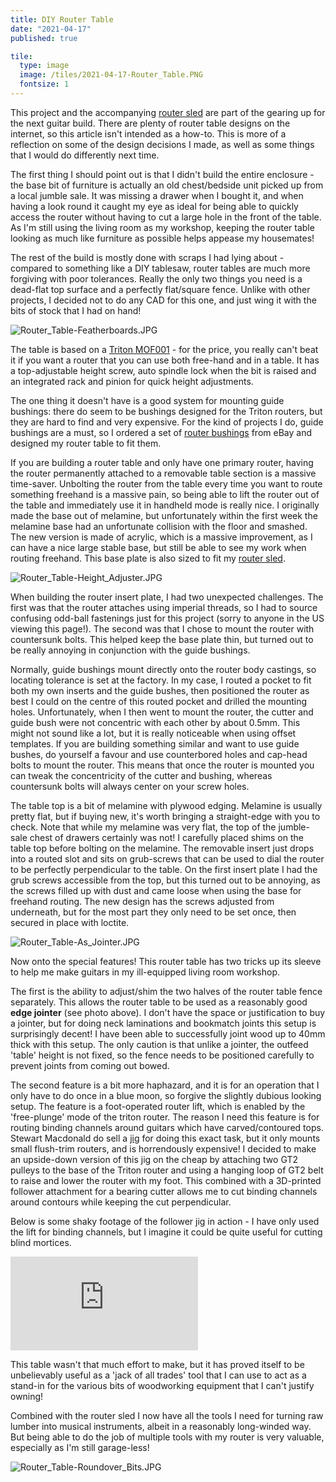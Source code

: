 ```yaml
---
title: DIY Router Table
date: "2021-04-17"
published: true

tile:
  type: image
  image: /tiles/2021-04-17-Router_Table.PNG
  fontsize: 1
---
```


This project and the accompanying [router sled]({import.meta.env.VITE_BASE_URL}/projects/Router_Sled) are part of the gearing up for the next guitar build. There are plenty of router table designs on the internet, so this article isn't intended as a how-to. This is more of a reflection on some of the design decisions I made, as well as some things that I would do differently next time.

The first thing I should point out is that I didn't build the entire enclosure - the base bit of furniture is actually an old chest/bedside unit picked up from a local jumble sale. It was missing a drawer when I bought it, and when having a look round it caught my eye as ideal for being able to quickly access the router without having to cut a large hole in the front of the table. As I'm still using the living room as my workshop, keeping the router table looking as much like furniture as possible helps appease my housemates!

The rest of the build is mostly done with scraps I had lying about - compared to something like a DIY tablesaw, router tables are much more forgiving with poor tolerances. Really the only two things you need is a dead-flat top surface and a perfectly flat/square fence. Unlike with other projects, I decided not to do any CAD for this one, and just wing it with the bits of stock that I had on hand!

![Router_Table-Featherboards.JPG]({import.meta.env.VITE_IMAGE_BASE}/posts/Router_Table-Featherboards.JPG)

The table is based on a [Triton MOF001](https://www.tritontools.com/en-GB/Product/Power%20Tools/Routers/MOF001) - for the price, you really can't beat it if you want a router that you can use both free-hand and in a table. It has a top-adjustable height screw, auto spindle lock when the bit is raised and an integrated rack and pinion for quick height adjustments.

The one thing it doesn't have is a good system for mounting guide bushings: there do seem to be bushings designed for the Triton routers, but they are hard to find and very expensive. For the kind of projects I do, guide bushings are a must, so I ordered a set of [router bushings](https://www.ebay.co.uk/itm/144011002195) from eBay and designed my router table to fit them.

If you are building a router table and only have one primary router, having the router permanently attached to a removable table section is a massive time-saver. Unbolting the router from the table every time you want to route something freehand is a massive pain, so being able to lift the router out of the table and immediately use it in handheld mode is really nice. I originally made the base out of melamine, but unfortunately within the first week the melamine base had an unfortunate collision with the floor and smashed. The new version is made of acrylic, which is a massive improvement, as I can have a nice large stable base, but still be able to see my work when routing freehand. This base plate is also sized to fit my [router sled]({import.meta.env.VITE_BASE_URL}/projects/Router_Sled).

![Router_Table-Height_Adjuster.JPG]({import.meta.env.VITE_IMAGE_BASE}/posts/Router_Table-Height_Adjuster.JPG)

When building the router insert plate, I had two unexpected challenges. The first was that the router attaches using imperial threads, so I had to source confusing odd-ball fastenings just for this project (sorry to anyone in the US viewing this page!). The second was that I chose to mount the router with countersunk bolts. This helped keep the base plate thin, but turned out to be really annoying in conjunction with the guide bushings.

Normally, guide bushings mount directly onto the router body castings, so locating tolerance is set at the factory. In my case, I routed a pocket to fit both my own inserts and the guide bushes, then positioned the router as best I could on the centre of this routed pocket and drilled the mounting holes. Unfortunately, when I then went to mount the router, the cutter and guide bush were not concentric with each other by about 0.5mm. This might not sound like a lot, but it is really noticeable when using offset templates. If you are building something similar and want to use guide bushes, do yourself a favour and use counterbored holes and cap-head bolts to mount the router. This means that once the router is mounted you can tweak the concentricity of the cutter and bushing, whereas countersunk bolts will always center on your screw holes.

The table top is a bit of melamine with plywood edging. Melamine is usually pretty flat, but if buying new, it's worth bringing a straight-edge with you to check. Note that while my melamine was very flat, the top of the jumble-sale chest of drawers certainly was not! I carefully placed shims on the table top before bolting on the melamine. The removable insert just drops into a routed slot and sits on grub-screws that can be used to dial the router to be perfectly perpendicular to the table. On the first insert plate I had the grub screws accessible from the top, but this turned out to be annoying, as the screws filled up with dust and came loose when using the base for freehand routing. The new design has the screws adjusted from underneath, but for the most part they only need to be set once, then secured in place with loctite.

![Router_Table-As_Jointer.JPG]({import.meta.env.VITE_IMAGE_BASE}/posts/Router_Table-As_Jointer.JPG)

Now onto the special features! This router table has two tricks up its sleeve to help me make guitars in my ill-equipped living room workshop.

The first is the ability to adjust/shim the two halves of the router table fence separately. This allows the router table to be used as a reasonably good **edge jointer** (see photo above). I don't have the space or justification to buy a jointer, but for doing neck laminations and bookmatch joints this setup is surprisingly decent! I have been able to successfully joint wood up to 40mm thick with this setup. The only caution is that unlike a jointer, the outfeed 'table' height is not fixed, so the fence needs to be positioned carefully to prevent joints from coming out bowed.

The second feature is a bit more haphazard, and it is for an operation that I only have to do once in a blue moon, so forgive the slightly dubious looking setup. The feature is a foot-operated router lift, which is enabled by the 'free-plunge' mode of the triton router. The reason I need this feature is for routing binding channels around guitars which have carved/contoured tops. Stewart Macdonald do sell a [jig](https://www.madinter.com/en/stewmac-truechannel-binding-router-jig-with-guitar-body-cradle.html) for doing this exact task, but it only mounts small flush-trim routers, and is horrendously expensive! I decided to make an upside-down version of this jig on the cheap by attaching two GT2 pulleys to the base of the Triton router and using a hanging loop of GT2 belt to raise and lower the router with my foot. This combined with a 3D-printed follower attachment for a bearing cutter allows me to cut binding channels around contours while keeping the cut perpendicular.

Below is some shaky footage of the follower jig in action - I have only used the lift for binding channels, but I imagine it could be quite useful for cutting blind mortices.

<div class="aspect-ratio">
    <iframe type="text/html" src="https://www.youtube.com/embed/rJnqyoF_4G4?version=3&loop=1=&controls=0&modestbranding=1&mute=1" frameborder="0"></iframe>
</div>

This table wasn't that much effort to make, but it has proved itself to be unbelievably useful as a 'jack of all trades' tool that I can use to act as a stand-in for the various bits of woodworking equipment that I can't justify owning!

Combined with the router sled I now have all the tools I need for turning raw lumber into musical instruments, albeit in a reasonably long-winded way. But being able to do the job of multiple tools with my router is very valuable, especially as I'm still garage-less!

![Router_Table-Roundover_Bits.JPG]({import.meta.env.VITE_IMAGE_BASE}/posts/Router_Table-Roundover_Bits.JPG)
